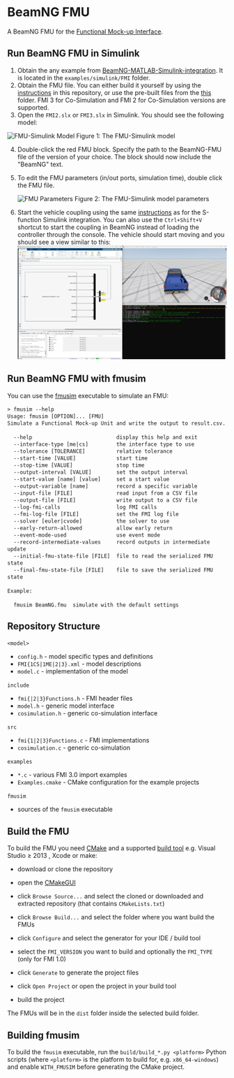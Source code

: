 # BeamNG FMU

A BeamNG FMU for the [Functional Mock-up Interface](https://fmi-standard.org/).

<a name="running"></a>

## Run BeamNG FMU in Simulink

1. Obtain the any example from [BeamNG-MATLAB-Simulink-integration](https://github.com/BeamNG/BeamNG-MATLAB-Simulink-integration/tree/main/examples/simulink/FMI). It is located in the `examples/simulink/FMI` folder.
2. Obtain the FMU file. You can either build it yourself by using the [instructions](#build-the-fmu) in this repository, or use the pre-built files from the [this](https://github.com/BeamNG/BeamNG-MATLAB-Simulink-integration/tree/main/src/lib) folder. FMI 3 for Co-Simulation and FMI 2 for Co-Simulation versions are supported.
3. Open the `FMI2.slx` or ```FMI3.slx``` in Simulink. You should see the following model:
  
  ![FMU-Simulink Model](media/FMI.png)
    Figure 1: The FMU-Simulink model

4. Double-click the red FMU block. Specify the path to the BeamNG-FMU file of the version of your choice. The block should now include the "BeamNG" text.
5. To edit the FMU parameters (in/out ports, simulation time), double click the FMU file.

   ![FMU Parameters](media/fmu_parameters.png)
    Figure 2: The FMU-Simulink model parameters
    
6. Start the vehicle coupling using the same [instructions](https://github.com/BeamNG/BeamNG-MATLAB-Simulink-integration?tab=readme-ov-file#instructions) as for the S-function Simulink integration. You can also use the `Ctrl+Shift+V` shortcut to start the coupling in BeamNG instead of loading the controller through the console. The vehicle should start moving and you should see a view similar to this:
  ![fmu-simulink-running](images/fmu_simulink_running.jpg)



## Run BeamNG FMU with fmusim
You can use the [fmusim](fmusim) executable to simulate an FMU:

```commandline
> fmusim --help
Usage: fmusim [OPTION]... [FMU]
Simulate a Functional Mock-up Unit and write the output to result.csv.

  --help                           display this help and exit
  --interface-type [me|cs]         the interface type to use
  --tolerance [TOLERANCE]          relative tolerance
  --start-time [VALUE]             start time
  --stop-time [VALUE]              stop time
  --output-interval [VALUE]        set the output interval
  --start-value [name] [value]     set a start value
  --output-variable [name]         record a specific variable
  --input-file [FILE]              read input from a CSV file
  --output-file [FILE]             write output to a CSV file
  --log-fmi-calls                  log FMI calls
  --fmi-log-file [FILE]            set the FMI log file
  --solver [euler|cvode]           the solver to use
  --early-return-allowed           allow early return
  --event-mode-used                use event mode
  --record-intermediate-values     record outputs in intermediate update
  --initial-fmu-state-file [FILE]  file to read the serialized FMU state
  --final-fmu-state-file [FILE]    file to save the serialized FMU state

Example:

  fmusim BeamNG.fmu  simulate with the default settings
```

<a name="structure"></a>

## Repository Structure

`<model>`
- `config.h` - model specific types and definitions
- `FMI{1CS|1ME|2|3}.xml` - model descriptions
- `model.c` - implementation of the model

`include`
- `fmi{|2|3}Functions.h` - FMI header files
- `model.h` - generic model interface
- `cosimulation.h` - generic co-simulation interface

`src`
- `fmi{1|2|3}Functions.c` - FMI implementations
- `cosimulation.c` - generic co-simulation

`examples`
- `*.c` - various FMI 3.0 import examples
- `Examples.cmake` - CMake configuration for the example projects

`fmusim`
- sources of the `fmusim` executable

<a name="build"></a>


## Build the FMU

To build the FMU you need [CMake](https://cmake.org/) and a supported [build tool](https://cmake.org/cmake/help/latest/manual/cmake-generators.7.html) e.g. Visual Studio &GreaterEqual; 2013 , Xcode or make:

- download or clone the repository

- open the [CMakeGUI](https://cmake.org/runningcmake/)

- click `Browse Source...` and select the cloned or downloaded and extracted repository (that contains `CMakeLists.txt`)

- click `Browse Build...` and select the folder where you want build the FMUs

- click `Configure` and select the generator for your IDE / build tool

- select the `FMI_VERSION` you want to build and optionally the `FMI_TYPE` (only for FMI 1.0)

- click `Generate` to generate the project files

- click `Open Project` or open the project in your build tool

- build the project

The FMUs will be in the `dist` folder inside the selected build folder.


## Building fmusim

To build the `fmusim` executable, run the `build/build_*.py <platform>` Python scripts (where `<platform>` is the platform to build for, e.g. `x86_64-windows`) and enable `WITH_FMUSIM` before generating the CMake project.
